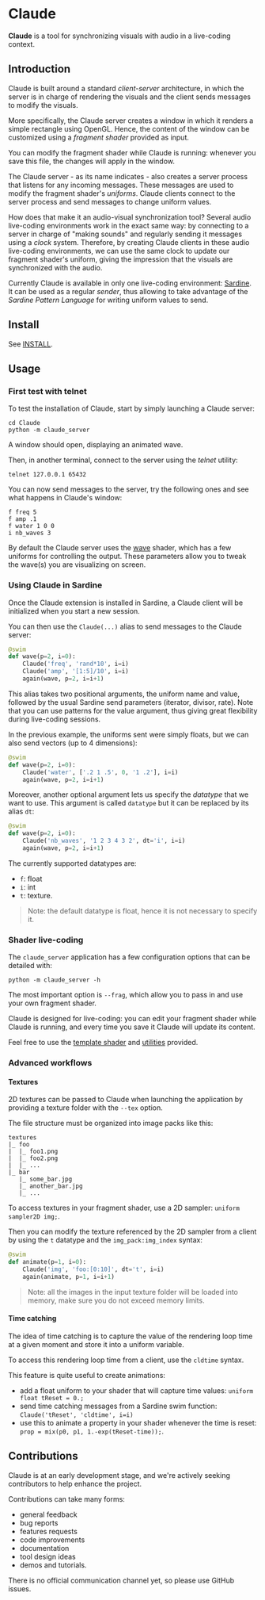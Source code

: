 # Claude

**Claude** is a tool for synchronizing visuals with audio in a live-coding context.

## Introduction

Claude is built around a standard *client-server* architecture, in which the server is in charge of rendering the visuals and the client sends messages to modify the visuals.

More specifically, the Claude server creates a window in which it renders a simple rectangle using OpenGL.
Hence, the content of the window can be customized using a *fragment shader* provided as input.

You can modify the fragment shader while Claude is running:
whenever you save this file, the changes will apply in the window.

The Claude server - as its name indicates - also creates a server process that listens for any incoming messages.
These messages are used to modify the fragment shader's *uniforms*.
Claude clients connect to the server process and send messages to change uniform values.

How does that make it an audio-visual synchronization tool?
Several audio live-coding environments work in the exact same way: by connecting to a server in charge of "making sounds" and regularly sending it messages using a *clock* system.
Therefore, by creating Claude clients in these audio live-coding environments, we can use the same clock to update our fragment shader's uniform, giving the impression that the visuals are synchronized with the audio.

Currently Claude is available in only one live-coding environment: [Sardine](https://github.com/Bubobubobubobubo/sardine).
It can be used as a regular *sender*, thus allowing to take advantage of the *Sardine Pattern Language* for writing uniform values to send.

## Install

See [INSTALL](INSTALL.md).

## Usage

### First test with telnet

To test the installation of Claude, start by simply launching a Claude server:
```
cd Claude
python -m claude_server
```
A window should open, displaying an animated wave.

Then, in another terminal, connect to the server using the *telnet* utility:
```
telnet 127.0.0.1 65432
```

You can now send messages to the server, try the following ones and see what happens in Claude's window:
```
f freq 5
f amp .1
f water 1 0 0
i nb_waves 3
```

By default the Claude server uses the [wave](resources/wave.frag) shader, which has a few uniforms for controlling the output.
These parameters allow you to tweak the wave(s) you are visualizing on screen.

### Using Claude in Sardine

Once the Claude extension is installed in Sardine, a Claude client will be initialized when you start a new session.

You can then use the `Claude(...)` alias to send messages to the Claude server:
```python
@swim
def wave(p=2, i=0):
    Claude('freq', 'rand*10', i=i)
    Claude('amp', '[1:5]/10', i=i)
    again(wave, p=2, i=i+1)
```

This alias takes two positional arguments, the uniform name and value, followed by the usual Sardine send parameters (iterator, divisor, rate).
Note that you can use patterns for the value argument, thus giving great flexibility during live-coding sessions.

In the previous example, the uniforms sent were simply floats, but we can also send vectors (up to 4 dimensions):
```python
@swim
def wave(p=2, i=0):
    Claude('water', ['.2 1 .5', 0, '1 .2'], i=i)
    again(wave, p=2, i=i+1)
```

Moreover, another optional argument lets us specify the *datatype* that we want to use.
This argument is called `datatype` but it can be replaced by its alias `dt`:
```python
@swim
def wave(p=2, i=0):
    Claude('nb_waves', '1 2 3 4 3 2', dt='i', i=i)
    again(wave, p=2, i=i+1)
```

The currently supported datatypes are:
- `f`: float
- `i`: int
- `t`: texture.

> Note: the default datatype is float, hence it is not necessary to specify it.

### Shader live-coding

The `claude_server` application has a few configuration options that can be detailed with:
```
python -m claude_server -h
```

The most important option is `--frag`, which allow you to pass in and use your own fragment shader.

Claude is designed for live-coding: you can edit your fragment shader while Claude is running, and every time you save it Claude will update its content.

Feel free to use the [template shader](resources/template.frag) and [utilities](resources/utils/glsl) provided.

### Advanced workflows

#### Textures

2D textures can be passed to Claude when launching the application by providing a texture folder with the `--tex` option.

The file structure must be organized into image packs like this:
```
textures
|_ foo
|  |_ foo1.png
|  |_ foo2.png
|  |_ ...
|_ bar
   |_ some_bar.jpg
   |_ another_bar.jpg
   |_ ...
```

To access textures in your fragment shader, use a 2D sampler: `uniform sampler2D img;`.

Then you can modify the texture referenced by the 2D sampler from a client by using the `t` datatype and the `img_pack:img_index` syntax:
```python
@swim
def animate(p=1, i=0):
    Claude('img', 'foo:[0:10]', dt='t', i=i)
    again(animate, p=1, i=i+1)
```

> Note: all the images in the input texture folder will be loaded into memory, make sure you do not exceed memory limits.

#### Time catching

The idea of time catching is to capture the value of the rendering loop time at a given moment and store it into a uniform variable.

To access this rendering loop time from a client, use the `cldtime` syntax.

This feature is quite useful to create animations:
- add a float uniform to your shader that will capture time values: `uniform float tReset = 0.;`
- send time catching messages from a Sardine swim function: `Claude('tReset', 'cldtime', i=i)`
- use this to animate a property in your shader whenever the time is reset: `prop = mix(p0, p1, 1.-exp(tReset-time));`.

## Contributions

Claude is at an early development stage, and we're actively seeking contributors to help enhance the project.

Contributions can take many forms:
- general feedback
- bug reports
- features requests
- code improvements
- documentation
- tool design ideas
- demos and tutorials.

There is no official communication channel yet, so please use GitHub issues.
